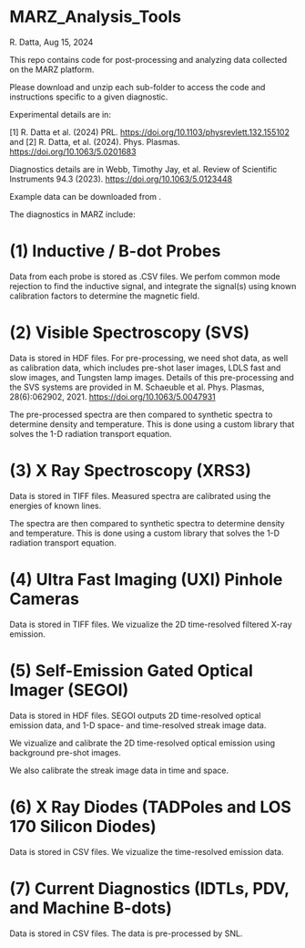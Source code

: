 # MARZ_Analysis_Tools

R. Datta, Aug 15, 2024

This repo contains code for post-processing and analyzing data collected on the MARZ platform. 

Please download and unzip each sub-folder to access the code and instructions specific to a given diagnostic.

Experimental details are in:

[1] R. Datta et al. (2024) PRL. https://doi.org/10.1103/physrevlett.132.155102 and 
[2] R. Datta, et al. (2024). Phys. Plasmas. https://doi.org/10.1063/5.0201683

Diagnostics details are in Webb, Timothy Jay, et al. Review of Scientific Instruments 94.3 (2023). https://doi.org/10.1063/5.0123448

Example data can be downloaded from <zenodo link>.

The diagnostics in MARZ include:

# (1) Inductive / B-dot Probes

Data from each probe is stored as .CSV files.
We perfom common mode rejection to find the inductive signal, and integrate the signal(s) using known calibration factors to determine the magnetic field.

# (2) Visible Spectroscopy (SVS)

Data is stored in HDF files. For pre-processing, we need shot data, as well as calibration data, which includes pre-shot laser images, LDLS fast and slow images, and Tungsten lamp images. Details of this pre-processing and the SVS systems are provided in M. Schaeuble et al. Phys. Plasmas, 28(6):062902, 2021. https://doi.org/10.1063/5.0047931

The pre-processed spectra are then compared to synthetic spectra to determine density and temperature. This is done using a custom library that solves the 1-D radiation transport equation.

# (3) X Ray Spectroscopy (XRS3)

Data is stored in TIFF files. Measured spectra are calibrated using the energies of known lines.

The spectra are then compared to synthetic spectra to determine density and temperature. This is done using a custom library that solves the 1-D radiation transport equation.

# (4) Ultra Fast Imaging (UXI) Pinhole Cameras

Data is stored in TIFF files. We vizualize the 2D time-resolved filtered X-ray emission. 

# (5) Self-Emission Gated Optical Imager (SEGOI)

Data is stored in HDF files. SEGOI outputs 2D time-resolved optical emission data, and 1-D space- and time-resolved streak image data.

We vizualize and calibrate the 2D time-resolved optical emission using background pre-shot images.

We also calibrate the streak image data in time and space.

# (6) X Ray Diodes (TADPoles and LOS 170 Silicon Diodes)

Data is stored in CSV files. We vizualize the time-resolved emission data.

# (7) Current Diagnostics (IDTLs, PDV, and Machine B-dots)

Data is stored in CSV files. The data is pre-processed by SNL. 




